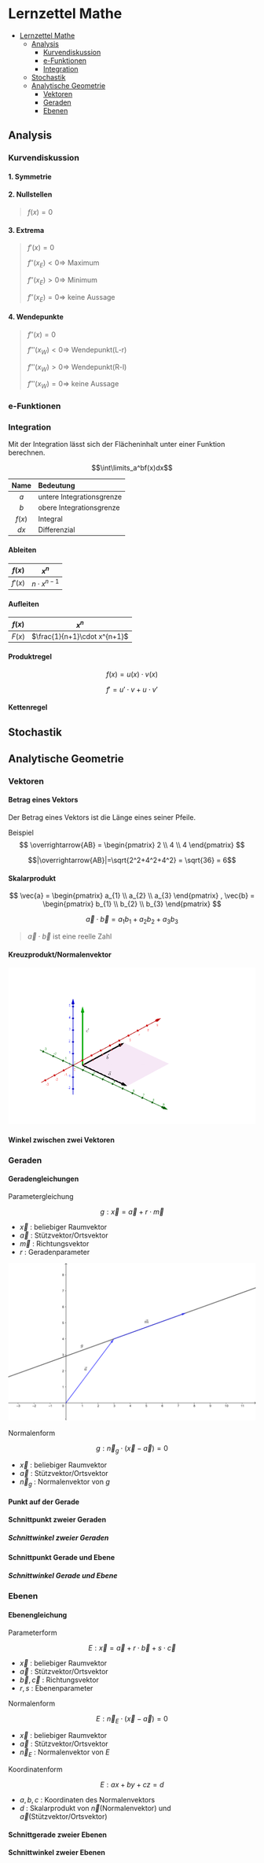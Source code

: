 # Lernzettel Mathe

- [Lernzettel Mathe](#lernzettel-mathe)
  - [Analysis](#analysis)
    - [Kurvendiskussion](#kurvendiskussion)
    - [e-Funktionen](#e-funktionen)
    - [Integration](#integration)
  - [Stochastik](#stochastik)
  - [Analytische Geometrie](#analytische-geometrie)
    - [Vektoren](#vektoren)
    - [Geraden](#geraden)
    - [Ebenen](#ebenen)

## Analysis
### Kurvendiskussion

#### 1. Symmetrie
#### 2. Nullstellen
> $f(x)=0$

#### 3. Extrema
> $f'(x)=0$
> 
> $f''(x_E) < 0 \Rightarrow$ Maximum
> 
> $f''(x_E) > 0 \Rightarrow$ Minimum
> 
> $f''(x_E) = 0 \Rightarrow$ keine Aussage

#### 4. Wendepunkte
> $f''(x)=0$  
> 
> $f'''(x_W) < 0 \Rightarrow$ Wendepunkt(L-r) 
> 
> $f'''(x_W) > 0 \Rightarrow$ Wendepunkt(R-l) 
> 
> $f'''(x_W) = 0 \Rightarrow$ keine Aussage 

### e-Funktionen
### Integration
Mit der Integration lässt sich der Flächeninhalt unter einer Funktion berechnen.

$$\int\limits_a^bf(x)dx$$


|  Name  | Bedeutung                 |
| :----: | :------------------------ |
|  $a$   | untere Integrationsgrenze |
|  $b$   | obere Integrationsgrenze  |
| $f(x)$ | Integral                  |
|  $dx$  | Differenzial              |

#### Ableiten
| $f(x)$  |      $x^n$       |
| :-----: | :--------------: |
| $f'(x)$ | $n\cdot x^{n-1}$ |

#### Aufleiten
| $f(x)$ |            $x^n$             |
| :----: | :--------------------------: |
| $F(x)$ | $\frac{1}{n+1}\cdot x^{n+1}$ |

#### Produktregel
$$f(x)=u(x)\cdot v(x)$$

$$f' = u'\cdot v +u\cdot v'$$

#### Kettenregel
## Stochastik
## Analytische Geometrie
### Vektoren
#### Betrag eines Vektors
Der Betrag eines Vektors ist die Länge eines seiner Pfeile.

Beispiel
$$ \overrightarrow{AB} = 
\begin{pmatrix}
    2 \\
    4 \\
    4
\end{pmatrix}
$$

$$|\overrightarrow{AB}|=\sqrt{2^2+4^2+4^2} = \sqrt{36} = 6$$

#### Skalarprodukt

$$ \vec{a} = 
\begin{pmatrix}
    a_{1} \\
    a_{2} \\
    a_{3}
\end{pmatrix}
,
\vec{b} = 
\begin{pmatrix}
    b_{1} \\
    b_{2} \\
    b_{3}
\end{pmatrix}
$$

$$\vec{a}\cdot\vec{b}=a_{1}b_{1}+a_{2}b_{2}+a_{3}b_{3}$$

> $\vec{a}\cdot\vec{b}$ ist eine reelle Zahl

#### Kreuzprodukt/Normalenvektor

![Kreuzprodukt](img/kreuzprodukt.png)

#### Winkel zwischen zwei Vektoren


### Geraden
#### Geradengleichungen
Parametergleichung

$$g: \vec{x} = \vec{a} + r \cdot \vec{m}$$

* $\vec{x}$ : beliebiger Raumvektor
* $\vec{a}$ : Stützvektor/Ortsvektor
* $\vec{m}$ : Richtungsvektor
* $r$ : Geradenparameter

![Parametergleichung](img/g-parameterform.png)

Normalenform

$$g:\vec{n}_{g}\cdot(\vec{x}-\vec{a})=0$$

* $\vec{x}$ : beliebiger Raumvektor
* $\vec{a}$ : Stützvektor/Ortsvektor
* $\vec{n}_{g}$ : Normalenvektor von $g$


#### Punkt auf der Gerade
#### Schnittpunkt zweier Geraden
##### Schnittwinkel zweier Geraden
#### Schnittpunkt Gerade und Ebene
##### Schnittwinkel Gerade und Ebene
### Ebenen
#### Ebenengleichung

Parameterform

$$E: \vec{x} = \vec{a} + r \cdot \vec{b}+s\cdot\vec{c}$$

* $\vec{x}$ : beliebiger Raumvektor
* $\vec{a}$ : Stützvektor/Ortsvektor
* $\vec{b},\vec{c}$ : Richtungsvektor
* $r,s$ : Ebenenparameter

Normalenform

$$E:\vec{n}_{E}\cdot(\vec{x}-\vec{a})=0$$

* $\vec{x}$ : beliebiger Raumvektor
* $\vec{a}$ : Stützvektor/Ortsvektor
* $\vec{n}_{E}$ : Normalenvektor von $E$

Koordinatenform

$$E:ax+by+cz=d$$

* $a,b,c$ : Koordinaten des Normalenvektors
* $d$ : Skalarprodukt von $\vec{n}$(Normalenvektor) und $\vec{a}$(Stützvektor/Ortsvektor)

#### Schnittgerade zweier Ebenen
#### Schnittwinkel zweier Ebenen